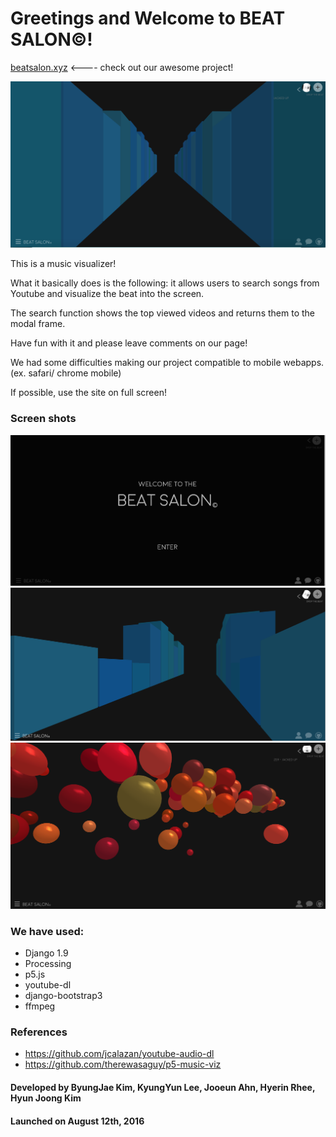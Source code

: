 # Greetings and Welcome to BEAT SALON&copy;!

[beatsalon.xyz](http://beatsalon.xyz) <---- check out our awesome project!

![screenshot](screenshots/box1.png)


This is a music visualizer!  

What it basically does is the following: it allows users to search songs from Youtube and visualize the beat into the screen.

The search function shows the top viewed videos and returns them to the modal frame.

Have fun with it and please leave comments on our page!

We had some difficulties making our project compatible to mobile webapps.(ex. safari/ chrome mobile)

If possible, use the site on full screen!

### Screen shots 

![screenshot](screenshots/main.png)
![screenshot](screenshots/box2.png)
![screenshot](screenshots/balloon.png)

### We have used:  
* Django 1.9
* Processing
* p5.js
* youtube-dl
* django-bootstrap3
* ffmpeg

### References
* https://github.com/jcalazan/youtube-audio-dl
* https://github.com/therewasaguy/p5-music-viz

#### Developed by ByungJae Kim, KyungYun Lee, Jooeun Ahn, Hyerin Rhee, Hyun Joong Kim 
#### Launched on August 12th, 2016 
